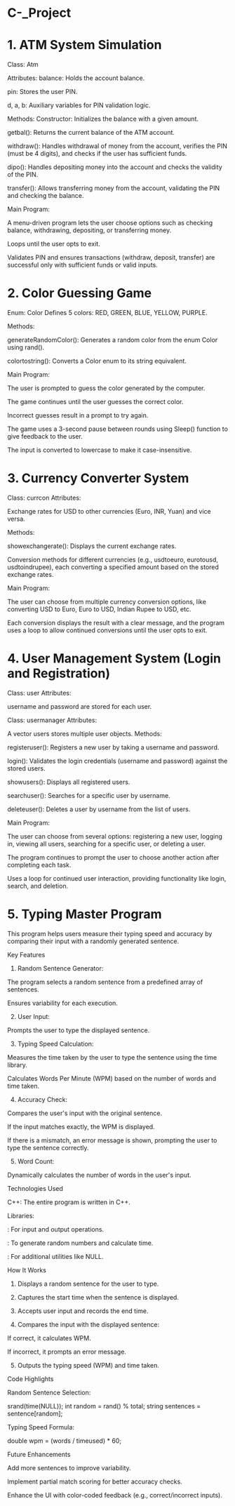 # C-_Project
# 1. ATM System Simulation
  Class: Atm
  
  Attributes:
  balance: Holds the account balance.
  
  pin: Stores the user PIN.
  
  d, a, b: Auxiliary variables for PIN validation logic.
  
  Methods:
  Constructor: Initializes the balance with a given amount.
  
  getbal(): Returns the current balance of the ATM account.
  
  withdraw(): Handles withdrawal of money from the account, verifies the PIN (must be 4 digits), and checks if the user has sufficient funds.
  
  dipo(): Handles depositing money into the account and checks the validity of the PIN.
  
  transfer(): Allows transferring money from the account, validating the PIN and checking the balance.
  
  Main Program:
  
  A menu-driven program lets the user choose options such as checking balance, withdrawing, depositing, or transferring money.
  
  Loops until the user opts to exit.
  
  Validates PIN and ensures transactions (withdraw, deposit, transfer) are successful only with sufficient funds or valid inputs.

# 2. Color Guessing Game
  Enum: Color
  Defines 5 colors: RED, GREEN, BLUE, YELLOW, PURPLE.
  
  Methods:
  
  generateRandomColor(): Generates a random color from the enum Color using rand().
  
  colortostring(): Converts a Color enum to its string equivalent.
  
  Main Program:
  
  The user is prompted to guess the color generated by the computer.
  
  The game continues until the user guesses the correct color.
  
  Incorrect guesses result in a prompt to try again.
  
  The game uses a 3-second pause between rounds using Sleep() function to give feedback to the user.
  
  The input is converted to lowercase to make it case-insensitive.

# 3. Currency Converter System
  Class: currcon
  Attributes:
  
  Exchange rates for USD to other currencies (Euro, INR, Yuan) and vice versa.
  
  Methods:
  
  showexchangerate(): Displays the current exchange rates.
  
  Conversion methods for different currencies (e.g., usdtoeuro, eurotousd, usdtoindrupee), each converting a specified amount based on the stored exchange rates.
  
  Main Program:
  
  The user can choose from multiple currency conversion options, like converting USD to Euro, Euro to USD, Indian Rupee to USD, etc.
  
  Each conversion displays the result with a clear message, and the program uses a loop to allow continued conversions until the user opts to exit.

# 4. User Management System (Login and Registration)
  Class: user
  Attributes:
  
  username and password are stored for each user.
  
  Class: usermanager
  Attributes:
  
  A vector users stores multiple user objects.
  Methods:
  
  registeruser(): Registers a new user by taking a username and password.
  
  login(): Validates the login credentials (username and password) against the stored users.
  
  showusers(): Displays all registered users.
  
  searchuser(): Searches for a specific user by username.
  
  deleteuser(): Deletes a user by username from the list of users.
  
  Main Program:
  
  The user can choose from several options: registering a new user, logging in, viewing all users, searching for a specific user, or deleting a user.
  
  The program continues to prompt the user to choose another action after completing each task.
  
  Uses a loop for continued user interaction, providing functionality like login, search, and deletion.

# 5. Typing Master Program

This program helps users measure their typing speed and accuracy by comparing their input with a randomly generated sentence.

Key Features

1. Random Sentence Generator:

The program selects a random sentence from a predefined array of sentences.

Ensures variability for each execution.



2. User Input:

Prompts the user to type the displayed sentence.



3. Typing Speed Calculation:

Measures the time taken by the user to type the sentence using the time library.

Calculates Words Per Minute (WPM) based on the number of words and time taken.



4. Accuracy Check:

Compares the user's input with the original sentence.

If the input matches exactly, the WPM is displayed.

If there is a mismatch, an error message is shown, prompting the user to type the sentence correctly.



5. Word Count:

Dynamically calculates the number of words in the user's input.




Technologies Used

C++: The entire program is written in C++.

Libraries:

<iostream>: For input and output operations.

<ctime>: To generate random numbers and calculate time.

<cstdio>: For additional utilities like NULL.



How It Works

1. Displays a random sentence for the user to type.


2. Captures the start time when the sentence is displayed.


3. Accepts user input and records the end time.


4. Compares the input with the displayed sentence:

If correct, it calculates WPM.

If incorrect, it prompts an error message.



5. Outputs the typing speed (WPM) and time taken.



Code Highlights

Random Sentence Selection:

  srand(time(NULL));
  int random = rand() % total;
  string sentences = sentence[random];

Typing Speed Formula:

  double wpm = (words / timeused) * 60;


Future Enhancements

Add more sentences to improve variability.

Implement partial match scoring for better accuracy checks.

Enhance the UI with color-coded feedback (e.g., correct/incorrect inputs).

  
